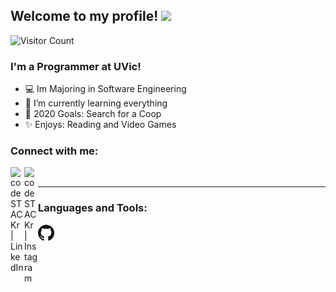 ## Welcome to my profile! <img src="https://raw.githubusercontent.com/MartinHeinz/MartinHeinz/master/wave.gif" width="30px">


![Visitor Count](https://profile-counter.glitch.me/{alexwholland}/count.svg)
### I'm a Programmer at UVic!

- 💻 Im Majoring in Software Engineering
- 🙋 I’m currently learning everything 
- 🥅 2020 Goals: Search for a Coop
- ✨ Enjoys: Reading and Video Games

### Connect with me:

[<img align="left" alt="codeSTACKr | LinkedIn" width="22px" src="https://cdn.jsdelivr.net/npm/simple-icons@v3/icons/linkedin.svg" />][linkedin]
[<img align="left" alt="codeSTACKr | Instagram" width="22px" src="https://cdn.jsdelivr.net/npm/simple-icons@v3/icons/instagram.svg" />][instagram]

<br />

---

### Languages and Tools:

<img align="left" alt="GitHub" width="26px" src="https://raw.githubusercontent.com/github/explore/78df643247d429f6cc873026c0622819ad797942/topics/github/github.png" />

<br />

[instagram]: https://www.instagram.com/alexwholland/
[linkedin]: https://www.linkedin.com/in/alex-holland-a366891aa/


